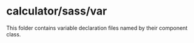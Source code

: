 # calculator/sass/var

This folder contains variable declaration files named by their component class.
